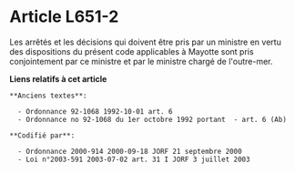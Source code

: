 # Article L651-2

Les arrêtés et les décisions qui doivent être pris par un ministre en vertu des dispositions du présent code applicables à
Mayotte sont pris conjointement par ce ministre et par le ministre chargé de l'outre-mer.

**Liens relatifs à cet article**

	**Anciens textes**:

	  - Ordonnance 92-1068 1992-10-01 art. 6
	  - Ordonnance no 92-1068 du 1er octobre 1992 portant  - art. 6 (Ab)

	**Codifié par**:

	  - Ordonnance 2000-914 2000-09-18 JORF 21 septembre 2000
	  - Loi n°2003-591 2003-07-02 art. 31 I JORF 3 juillet 2003
